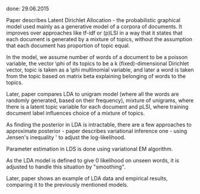 done: 29.06.2015

Paper describes Latent Dirichlet Allocation - the probabilistic graphical model used mainly as a generative model of a corpora of documents. It improves over approaches like tf-idf or (p)LSI in a way that it states that each document is generated by a mixture of topics, without the assumption that each document has proportion of topic equal.

In the model, we assume number of words of a document to be a poisson variable, the vector \phi of its topics to be a k (fixed)-dimensional Dirichlet vector, topic is taken as a \phi multinomial variable, and later a word is taken from the topic based on matrix beta explaining belonging of words to the topics.

Later, paper compares LDA to unigram model (where all the words are randomly generated, based on their frequency), mixture of unigrams, where there is a latent topic variable for each document and pLSI, where training document label influences choice of a mixture of topics.

As finding the posterior in LDA is intractable, there are a few approaches to approximate posterior - paper describes variational inference one - using Jensen's inequality ' to adjust the log-likelihood. 

Parameter estimation in LDS is done using variational EM algorithm.

As the LDA model is defined to give 0 likelihood on unseen words, it is adjusted to handle this situation by "smoothing". 

Later, paper shows an example of LDA data and empirical results, comparing it to the previously mentioned models.
